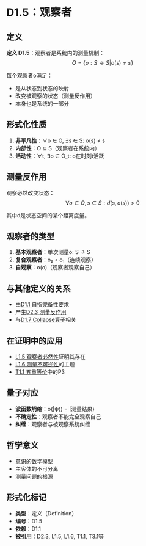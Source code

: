 # D1.5：观察者

## 定义

**定义 D1.5**：观察者是系统内的测量机制：
$$O = \{o: S \to S | o(s) \neq s\}$$

每个观察者o满足：
- 是从状态到状态的映射
- 改变被观察的状态（测量反作用）
- 本身也是系统的一部分

## 形式化性质

1. **非平凡性**：∀o ∈ O, ∃s ∈ S: o(s) ≠ s
2. **内部性**：O ⊆ S（观察者在系统内）
3. **活动性**：∀t, ∃o ∈ O_t: o在时刻t活跃

## 测量反作用

观察必然改变状态：
$$\forall o \in O, s \in S: d(s, o(s)) > 0$$

其中d是状态空间的某个距离度量。

## 观察者的类型

1. **基本观察者**：单次测量o: S → S
2. **复合观察者**：o₂ ∘ o₁（连续观察）
3. **自观察**：o(o)（观察者观察自己）

## 与其他定义的关系

- 由[D1.1 自指完备性](D1-1-self-referential-completeness.md)要求
- 产生[D2.3 测量反作用](D2-3-measurement-backaction.md)
- 与[D1.7 Collapse算子](D1-7-collapse-operator.md)相关

## 在证明中的应用

- [L1.5 观察者必然性](L1-5-observer-necessity.md)证明其存在
- [L1.6 测量不可逆性](L1-6-measurement-irreversibility.md)的主题
- [T1.1 五重等价](T1-1-five-fold-equivalence.md)中的P3

## 量子对应

- **波函数坍缩**：o(|ψ⟩) = |测量结果⟩
- **不确定性**：观察者不能完全观察自己
- **纠缠**：观察者与被观察系统纠缠

## 哲学意义

- 意识的数学模型
- 主客体的不可分离
- 测量问题的根源

## 形式化标记

- **类型**：定义（Definition）
- **编号**：D1.5
- **依赖**：D1.1
- **被引用**：D2.3, L1.5, L1.6, T1.1, T3.1等